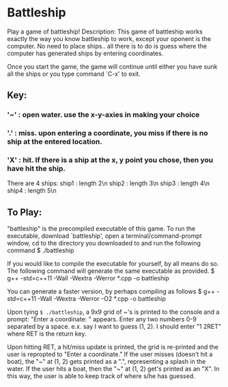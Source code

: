 # Battleship

Play a game of battleship!
Description:
This game of battleship works exactly the way you know battleship to work, except
your oponent is the computer. No need to place ships.. all there is to do is guess
where the computer has generated ships by entering coordinates.

Once you start the game, the game will continue until either you have sunk all
the ships or you type command `C-x' to exit.

## Key:
### '~' : open water. use the x-y-axies in making your choice
### '.' : miss. upon entering a coordinate, you miss if there is no ship at the entered location.
### 'X' : hit. If there is a ship at the x, y point you chose, then you have hit the ship.

There are 4 ships:
ship1 : length 2\n
ship2 : length 3\n
ship3 : length 4\n
ship4 : length 5\n

## To Play:
"battleship" is the precompiled executable of this game. To run the executable,
download `battleship', open a terminal/command-prompt window, cd to the directory
you downloaded to and run the following command
$ ./battleship

If you would like to compile the executable for yourself, by all means do so.
The following command will generate the same executable as provided.
$ g++ -std=c++11 -Wall -Wextra -Werror *.cpp -o battleship

You can generate a faster version, by perhaps compiling as follows
$ g++ -std=c++11 -Wall -Wextra -Werror -O2 *.cpp -o battleship

Upon tying `$ ./battleship`, a 9x9 grid of ~'s is printed to the console and a prompt:
"Enter a coordinate: " appears. Enter any two numbers 0-9 separated by a space.
e.x. say I want to guess (1, 2). I should enter "1 2RET" where RET is the return key.

Upon hitting RET, a hit/miss update is printed, the grid is re-printed and the
user is repropted to "Enter a coordinate." If the user misses (doesn't hit a boat),
the "~" at (1, 2) gets printed as a ".", representing a splash in the water. If the
user hits a boat, then the "~" at (1, 2) get's printed as an "X". In this way, the
user is able to keep track of where s/he has guessed.
